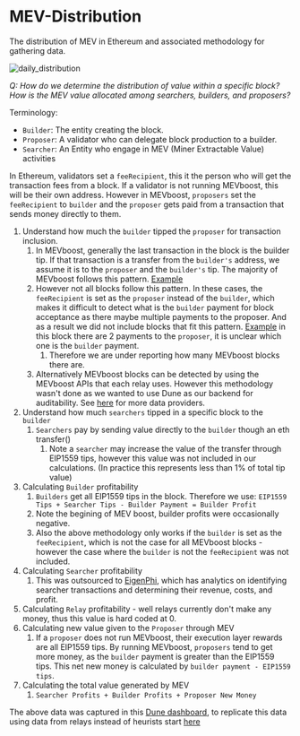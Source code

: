 # MEV-Distribution
The distribution of MEV in Ethereum and associated methodology for gathering data.

![daily_distribution](https://github.com/lsquaredleland/MEV-Distribution/assets/9023149/1c33e232-1c0b-4af2-8634-47688915e521)

_Q: How do we determine the distribution of value within a specific block? How is the MEV value allocated among searchers, builders, and proposers?_

Terminology:

-   `Builder`: The entity creating the block.
-   `Proposer`: A validator who can delegate block production to a builder.
-   `Searcher`: An Entity who engage in MEV (Miner Extractable Value) activities

In Ethereum, validators set a `feeRecipient`, this it the person who will get the transaction fees from a block. If a validator is not running MEVboost, this will be their own address. However in MEVboost, `proposers` set the `feeRecipient` to `builder` and the `proposer` gets paid from a transaction that sends money directly to them.


1. Understand how much the `builder` tipped the `proposer` for transaction inclusion.
	1. In MEVboost, generally the last transaction in the block is the builder tip. If that transaction is a transfer from the `builder's` address, we assume it is to the `proposer` and the `builder's` tip. The majority of MEVboost follows this pattern. [Example](https://etherscan.io/tx/0x9d6160bd49eefc183e6142dac04bc6364a5949d9837df11d2a972cde04fde5dd)
	4. However not all blocks follow this pattern. In these cases, the `feeRecipient` is set as the `proposer` instead of the `builder`, which makes it difficult to detect what is the `builder` payment for block acceptance as there maybe multiple payments to the proposer. And as a result we did not include blocks that fit this pattern. [Example](https://etherscan.io/txsinternal?ps=100&zero=false&block=17339291&valid=all) in this block there are 2 payments to the `proposer`, it is unclear which one is the `builder` payment.
		1. Therefore we are under reporting how many MEVboost blocks there are.
	5. Alternatively MEVboost blocks can be detected by using the MEVboost APIs that each relay uses. However this methodology wasn't done as we wanted to use Dune as our backend for auditability. See [here](https://github.com/eth-educators/ethstaker-guides/blob/main/MEV-relay-list.md) for more data providers.
2. Understand how much `searchers` tipped in a specific block to the `builder`
	1. `Searchers` pay by sending value directly to the `builder` though an eth transfer()
		1. Note a `searcher` may increase the value of the transfer through EIP1559 tips, however this value was not included in our calculations. (In practice this represents less than 1% of total tip value)
3. Calculating `Builder` profitability
	1. `Builders` get all EIP1559 tips in the block. Therefore we use: ```EIP1559 Tips + Searcher Tips - Builder Payment = Builder Profit```
	2. Note the begining of MEV boost, builder profits were occasionally negative.
	3. Also the above methodology only works if the `builder` is set as the `feeRecipient`, which is not the case for all MEVboost blocks - however the case where the `builder` is not the `feeRecipient` was not included.
4. Calculating `Searcher` profitability
	1. This was outsourced to [EigenPhi](https://eigenphi.io), which has analytics on identifying searcher transactions and determining their revenue, costs, and profit.
5. Calculating `Relay` profitability - well relays currently don't make any money, thus this value is hard coded at 0.
6. Calculating new value given to the `Proposer` through MEV
	1. If a `proposer` does not run MEVboost, their execution layer rewards are all EIP1559 tips. By running MEVboost, `proposers` tend to get more money, as the `builder` payment is greater than the EIP1559 tips. This net new money is calculated by `builder payment - EIP1559 tips`.
7. Calculating the total value generated by MEV
	1. `Searcher Profits + Builder Profits + Proposer New Money`


The above data was captured in this [Dune dashboard](https://dune.com/lsquared/mev-boost-detailed), to replicate this data using data from relays instead of heurists start [here](https://dune.com/lsquared/mev-boost-detailed)
